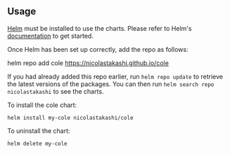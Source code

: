 ## Usage

[Helm](https://helm.sh) must be installed to use the charts.  Please refer to
Helm's [documentation](https://helm.sh/docs) to get started.

Once Helm has been set up correctly, add the repo as follows:

  helm repo add cole https://nicolastakashi.github.io/cole

If you had already added this repo earlier, run `helm repo update` to retrieve
the latest versions of the packages.  You can then run `helm search repo
nicolastakashi` to see the charts.

To install the cole chart:

    helm install my-cole nicolastakashi/cole

To uninstall the chart:

    helm delete my-cole